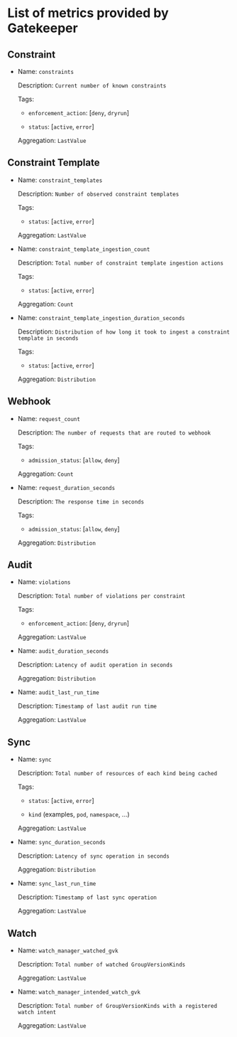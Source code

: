 # List of metrics provided by Gatekeeper

## Constraint

- Name: `constraints`

    Description: `Current number of known constraints`

    Tags:

    - `enforcement_action`: [`deny`, `dryrun`]

    - `status`: [`active`, `error`]

    Aggregation: `LastValue`

## Constraint Template

- Name: `constraint_templates`

    Description: `Number of observed constraint templates`

    Tags:

    - `status`: [`active`, `error`]

    Aggregation: `LastValue`

- Name: `constraint_template_ingestion_count`

    Description: `Total number of constraint template ingestion actions`

    Tags:

    - `status`: [`active`, `error`]

    Aggregation: `Count`

- Name: `constraint_template_ingestion_duration_seconds`

    Description: `Distribution of how long it took to ingest a constraint template in seconds`

    Tags:

    - `status`: [`active`, `error`]

    Aggregation: `Distribution`

## Webhook

- Name: `request_count`

    Description: `The number of requests that are routed to webhook`

    Tags:

    - `admission_status`: [`allow`, `deny`]

    Aggregation: `Count`

- Name: `request_duration_seconds`

    Description: `The response time in seconds`

    Tags:

    - `admission_status`: [`allow`, `deny`]

    Aggregation: `Distribution`

## Audit

- Name: `violations`

    Description: `Total number of violations per constraint`

    Tags:

    - `enforcement_action`: [`deny`, `dryrun`]

    Aggregation: `LastValue`

- Name: `audit_duration_seconds`

    Description: `Latency of audit operation in seconds`

    Aggregation: `Distribution`

- Name: `audit_last_run_time`

    Description: `Timestamp of last audit run time`

    Aggregation: `LastValue`

## Sync

- Name: `sync`

    Description: `Total number of resources of each kind being cached`

    Tags:

    - `status`: [`active`, `error`]

    - `kind` (examples, `pod`, `namespace`, ...)

    Aggregation: `LastValue`

- Name: `sync_duration_seconds`

    Description: `Latency of sync operation in seconds`

    Aggregation: `Distribution`

- Name: `sync_last_run_time`

    Description: `Timestamp of last sync operation`

    Aggregation: `LastValue`

## Watch

- Name: `watch_manager_watched_gvk`

    Description: `Total number of watched GroupVersionKinds`

    Aggregation: `LastValue`

- Name: `watch_manager_intended_watch_gvk`

    Description: `Total number of GroupVersionKinds with a registered watch intent`

    Aggregation: `LastValue`
